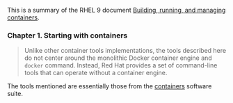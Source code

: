 This is a summary of the RHEL 9 document [Building, running, and managing containers](https://access.redhat.com/documentation/en-us/red_hat_enterprise_linux/9/html/building_running_and_managing_containers).

### Chapter 1. Starting with containers

> Unlike other container tools implementations, the tools described here do not center around the monolithic Docker container engine and `docker` command. Instead, Red Hat provides a set of command-line tools that can operate without a container engine.

The tools mentioned are essentially those from the [containers](https://github.com/containers) software suite.